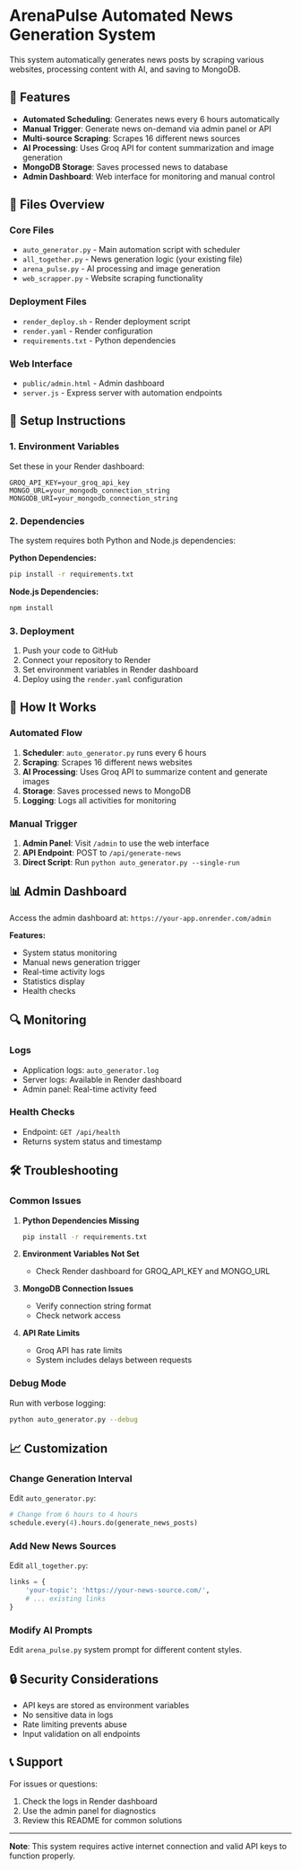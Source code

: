 # ArenaPulse Automated News Generation System

This system automatically generates news posts by scraping various websites, processing content with AI, and saving to MongoDB.

## 🚀 Features

- **Automated Scheduling**: Generates news every 6 hours automatically
- **Manual Trigger**: Generate news on-demand via admin panel or API
- **Multi-source Scraping**: Scrapes 16 different news sources
- **AI Processing**: Uses Groq API for content summarization and image generation
- **MongoDB Storage**: Saves processed news to database
- **Admin Dashboard**: Web interface for monitoring and manual control

## 📁 Files Overview

### Core Files
- `auto_generator.py` - Main automation script with scheduler
- `all_together.py` - News generation logic (your existing file)
- `arena_pulse.py` - AI processing and image generation
- `web_scrapper.py` - Website scraping functionality

### Deployment Files
- `render_deploy.sh` - Render deployment script
- `render.yaml` - Render configuration
- `requirements.txt` - Python dependencies

### Web Interface
- `public/admin.html` - Admin dashboard
- `server.js` - Express server with automation endpoints

## 🔧 Setup Instructions

### 1. Environment Variables
Set these in your Render dashboard:
```
GROQ_API_KEY=your_groq_api_key
MONGO_URL=your_mongodb_connection_string
MONGODB_URI=your_mongodb_connection_string
```

### 2. Dependencies
The system requires both Python and Node.js dependencies:

**Python Dependencies:**
```bash
pip install -r requirements.txt
```

**Node.js Dependencies:**
```bash
npm install
```

### 3. Deployment
1. Push your code to GitHub
2. Connect your repository to Render
3. Set environment variables in Render dashboard
4. Deploy using the `render.yaml` configuration

## 🎯 How It Works

### Automated Flow
1. **Scheduler**: `auto_generator.py` runs every 6 hours
2. **Scraping**: Scrapes 16 different news websites
3. **AI Processing**: Uses Groq API to summarize content and generate images
4. **Storage**: Saves processed news to MongoDB
5. **Logging**: Logs all activities for monitoring

### Manual Trigger
1. **Admin Panel**: Visit `/admin` to use the web interface
2. **API Endpoint**: POST to `/api/generate-news`
3. **Direct Script**: Run `python auto_generator.py --single-run`

## 📊 Admin Dashboard

Access the admin dashboard at: `https://your-app.onrender.com/admin`

**Features:**
- System status monitoring
- Manual news generation trigger
- Real-time activity logs
- Statistics display
- Health checks

## 🔍 Monitoring

### Logs
- Application logs: `auto_generator.log`
- Server logs: Available in Render dashboard
- Admin panel: Real-time activity feed

### Health Checks
- Endpoint: `GET /api/health`
- Returns system status and timestamp

## 🛠️ Troubleshooting

### Common Issues

1. **Python Dependencies Missing**
   ```bash
   pip install -r requirements.txt
   ```

2. **Environment Variables Not Set**
   - Check Render dashboard for GROQ_API_KEY and MONGO_URL

3. **MongoDB Connection Issues**
   - Verify connection string format
   - Check network access

4. **API Rate Limits**
   - Groq API has rate limits
   - System includes delays between requests

### Debug Mode
Run with verbose logging:
```bash
python auto_generator.py --debug
```

## 📈 Customization

### Change Generation Interval
Edit `auto_generator.py`:
```python
# Change from 6 hours to 4 hours
schedule.every(4).hours.do(generate_news_posts)
```

### Add New News Sources
Edit `all_together.py`:
```python
links = {
    'your-topic': 'https://your-news-source.com/',
    # ... existing links
}
```

### Modify AI Prompts
Edit `arena_pulse.py` system prompt for different content styles.

## 🔒 Security Considerations

- API keys are stored as environment variables
- No sensitive data in logs
- Rate limiting prevents abuse
- Input validation on all endpoints

## 📞 Support

For issues or questions:
1. Check the logs in Render dashboard
2. Use the admin panel for diagnostics
3. Review this README for common solutions

---

**Note**: This system requires active internet connection and valid API keys to function properly. 